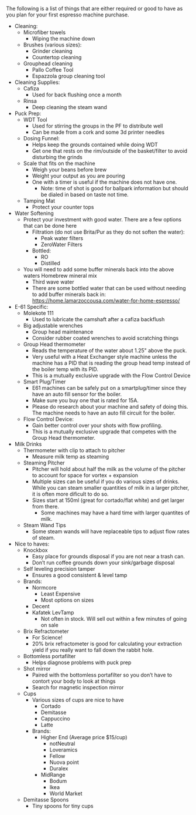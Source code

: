 The following is a list of things that are either required or good to have as you plan for your first espresso machine purchase. 

* Cleaning:
    * Microfiber towels
        * Wiping the machine down
    * Brushes (various sizes):
        * Grinder cleaning
        * Countertop cleaning
    * Grouphead cleaning
        * Pallo Coffee Tool
        * Espazzola group cleaning tool
* Cleaning Supplies:
    * Cafiza
        * Used for back flushing once a month
    * Rinsa
        * Deep cleaning the steam wand
* Puck Prep:
    * WDT Tool
        * Used for stirring the groups in the PF to distribute well
        * Can be made from a cork and some 3d printer needles
    * Dosing Funnel:
        * Helps keep the grounds contained while doing WDT
        * Get one that rests on the rim/outside of the basket/filter to avoid disturbing the grinds
    * Scale that fits on the machine
        * Weigh your beans before brew
        * Weight your output as you are pouring
        * One with a timer is useful if the machine does not have one.
            * Note: time of shot is good for ballpark information but should be dialed in based on taste not time.
    * Tamping Mat
        * Protect your counter tops
* Water Softening
    * Protect your investment with good water. There are a few options that can be done here
        * Filtration (do not use Brita/Pur as they do not soften the water):
            * Peak water filters
            * ZeroWater Filters
        * Bottled:
            * RO
            * Distilled
    * You will need to add some buffer minerals back into the above waters
Homebrew mineral mix
        * Third wave water
        * There are some bottled water that can be used without needing to add buffer minerals back in: https://home.lamarzoccousa.com/water-for-home-espresso/
* E-61 Specific:
    * Molekote 111
        * Used to lubricate the camshaft after a cafiza backflush
    * Big adjustable wrenches
        * Group head maintenance 
        * Consider rubber coated wrenches to avoid scratching things
    * Group Head thermometer 
        * Reads the temperature of the water about 1.25" above the puck.
        * Very useful with a Heat Exchanger style machine unless the machine has a PID that is reading the group head temp instead of the boiler temp with its PID. 
        * This is a mutually exclusive upgrade with the Flow Control Device
    * Smart Plug/Timer
        * E61 machines can be safely put on a smartplug/timer since they have an auto fill sensor for the boiler. 
        * Make sure you buy one that is rated for 15A.
        * Please do research about your machine and safety of doing this. The machine needs to have an auto fill circuit for the boiler.
    * Flow Control Device:
        * Gain better control over your shots with flow profiling. 
        * This is a mutually exclusive upgrade that competes with the Group Head thermometer. 
* Milk Drinks
    * Thermometer with clip to attach to pitcher
        * Measure milk temp as steaming
    * Steaming Pitcher
        * Pitcher will hold about half the milk as the volume of the pitcher to account for space for vortex + expansion
        * Multiple sizes can be useful if you do various sizes of drinks. While you can steam smaller quantities of milk in a larger pitcher, it is often more dificult to do so. 
        * Sizes start at 150ml (great for cortado/flat white) and get larger from there. 
            * Some machines may have a hard time with larger quantites of milk. 
    * Steam Wand Tips
        * Some steam wands will have replaceable tips to adjust flow rates of steam.
* Nice to haves:	
    * Knockbox
        * Easy place for grounds disposal if you are not near a trash can.
        * Don’t run coffee grounds down your sink/garbage disposal
    * Self leveling precision tamper
        * Ensures a good consistent & level tamp
    * Brands:
        * Normcore
            * Least Expensive
            * Most options on sizes
        * Decent 
        * Kafatek LevTamp
            * Not often in stock. Will sell out within a few minutes of going on sale
    * Brix Refractometer
        * For Science!
        * 20% brix refractometer is good for calculating your extraction yield if you really want to fall down the rabbit hole. 
    * Bottomless portafilter
        * Helps diagnose problems with puck prep
    * Shot mirror
        * Paired with the bottomless portafilter so you don’t have to contort your body to look at things
        * Search for magnetic inspection mirror
    * Cups
        * Various sizes of cups are nice to have
            * Cortado
            * Demitasse
            * Cappuccino 
            * Latte
        * Brands:
            * Higher End (Average price $15/cup)
                * notNeutral
                * Loveramics
                * Fellow
                * Nuova point
                * Duralex
            * MidRange
                * Bodum
                * Ikea
                * World Market
    * Demitasse Spoons
        * Tiny spoons for tiny cups